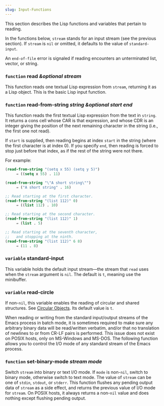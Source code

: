 ```yaml
---
slug: Input-Functions
---
```


This section describes the Lisp functions and variables that pertain to reading.

In the functions below, `stream` stands for an input stream (see the previous section). If `stream` is `nil` or omitted, it defaults to the value of `standard-input`.

An `end-of-file` error is signaled if reading encounters an unterminated list, vector, or string.

### <span className="tag function">`function`</span> **read** *\&optional stream*

This function reads one textual Lisp expression from `stream`, returning it as a Lisp object. This is the basic Lisp input function.

### <span className="tag function">`function`</span> **read-from-string** *string \&optional start end*

This function reads the first textual Lisp expression from the text in `string`. It returns a cons cell whose CAR is that expression, and whose CDR is an integer giving the position of the next remaining character in the string (i.e., the first one not read).

If `start` is supplied, then reading begins at index `start` in the string (where the first character is at index 0). If you specify `end`, then reading is forced to stop just before that index, as if the rest of the string were not there.

For example:

```lisp
(read-from-string "(setq x 55) (setq y 5)")
     ⇒ ((setq x 55) . 11)
```

```lisp
(read-from-string "\"A short string\"")
     ⇒ ("A short string" . 16)
```



```lisp
;; Read starting at the first character.
(read-from-string "(list 112)" 0)
     ⇒ ((list 112) . 10)
```

```lisp
;; Read starting at the second character.
(read-from-string "(list 112)" 1)
     ⇒ (list . 5)
```

```lisp
;; Read starting at the seventh character,
;;   and stopping at the ninth.
(read-from-string "(list 112)" 6 8)
     ⇒ (11 . 8)
```

### <span className="tag variable">`variable`</span> **standard-input**

This variable holds the default input stream—the stream that `read` uses when the `stream` argument is `nil`. The default is `t`, meaning use the minibuffer.

### <span className="tag variable">`variable`</span> **read-circle**

If non-`nil`, this variable enables the reading of circular and shared structures. See [Circular Objects](/docs/elisp/Circular-Objects). Its default value is `t`.

When reading or writing from the standard input/output streams of the Emacs process in batch mode, it is sometimes required to make sure any arbitrary binary data will be read/written verbatim, and/or that no translation of newlines to or from CR-LF pairs is performed. This issue does not exist on POSIX hosts, only on MS-Windows and MS-DOS. The following function allows you to control the I/O mode of any standard stream of the Emacs process.

### <span className="tag function">`function`</span> **set-binary-mode** *stream mode*

Switch `stream` into binary or text I/O mode. If `mode` is non-`nil`, switch to binary mode, otherwise switch to text mode. The value of `stream` can be one of `stdin`, `stdout`, or `stderr`. This function flushes any pending output data of `stream` as a side effect, and returns the previous value of I/O mode for `stream`. On POSIX hosts, it always returns a non-`nil` value and does nothing except flushing pending output.
